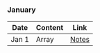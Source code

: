 ### January



|Date|Content|Link|
|---|---|---|
|Jan&nbsp;1| Array |[Notes](/Notes/January/000_Jan1/)|
